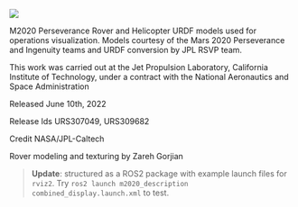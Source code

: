 ![](./docs/m20-urdf-banner.png)

M2020 Perseverance Rover and Helicopter URDF models used for operations visualization. Models courtesy of the Mars 2020 Perseverance and Ingenuity teams and URDF conversion by JPL RSVP team.

This work was carried out at the Jet Propulsion Laboratory, California Institute of Technology, under a contract with the National Aeronautics and Space Administration

Released June 10th, 2022

Release Ids URS307049, URS309682

Credit NASA/JPL-Caltech

Rover modeling and texturing by Zareh Gorjian

> **Update**: structured as a ROS2 package with example launch files for `rviz2`. Try `ros2 launch m2020_description combined_display.launch.xml` to test.